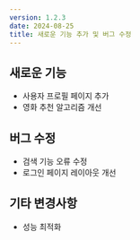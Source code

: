 ```yaml
---
version: 1.2.3
date: 2024-08-25
title: 새로운 기능 추가 및 버그 수정
---
```


## 새로운 기능
- 사용자 프로필 페이지 추가
- 영화 추천 알고리즘 개선

## 버그 수정
- 검색 기능 오류 수정
- 로그인 페이지 레이아웃 개선

## 기타 변경사항
- 성능 최적화